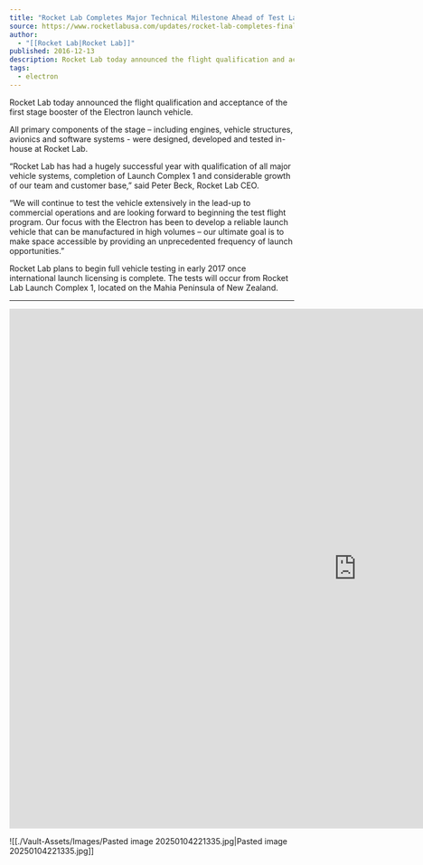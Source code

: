 ```yaml
---
title: "Rocket Lab Completes Major Technical Milestone Ahead of Test Launches "
source: https://www.rocketlabusa.com/updates/rocket-lab-completes-final-major-technical-milestone-before-first-test-launches/
author:
  - "[[Rocket Lab|Rocket Lab]]"
published: 2016-12-13
description: Rocket Lab today announced the flight qualification and acceptance of the first stage booster of the Electron launch vehicle.
tags:
  - electron
---
```

Rocket Lab today announced the flight qualification and acceptance of the first stage booster of the Electron launch vehicle.

All primary components of the stage – including engines, vehicle structures, avionics and software systems - were designed, developed and tested in-house at Rocket Lab.

“Rocket Lab has had a hugely successful year with qualification of all major vehicle systems, completion of Launch Complex 1 and considerable growth of our team and customer base,” said Peter Beck, Rocket Lab CEO. 

“We will continue to test the vehicle extensively in the lead-up to commercial operations and are looking forward to beginning the test flight program. Our focus with the Electron has been to develop a reliable launch vehicle that can be manufactured in high volumes – our ultimate goal is to make space accessible by providing an unprecedented frequency of launch opportunities.”

Rocket Lab plans to begin full vehicle testing in early 2017 once international launch licensing is complete. The tests will occur from Rocket Lab Launch Complex 1, located on the Mahia Peninsula of New Zealand.

---

<iframe width="1227" height="920" src="https://www.youtube.com/embed/oBiZqHpZBV4" title="Rocket Lab Qualifies First Stage of Electron Launch Vehicle" frameborder="0" allow="accelerometer; autoplay; clipboard-write; encrypted-media; gyroscope; picture-in-picture; web-share" referrerpolicy="strict-origin-when-cross-origin" allowfullscreen></iframe>


![[./Vault-Assets/Images/Pasted image 20250104221335.jpg|Pasted image 20250104221335.jpg]]